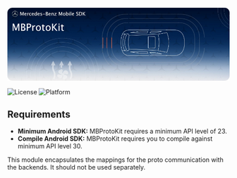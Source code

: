 <!-- SPDX-License-Identifier: MIT -->

![MBProtoKit](logo.png "Banner")

![License](https://img.shields.io/badge/License-MIT-green)
![Platform](https://img.shields.io/badge/Platforms-Android-blue)

## Requirements
* __Minimum Android SDK:__ MBProtoKit requires a minimum API level of 23.
* __Compile Android SDK:__ MBProtoKit requires you to compile against minimum API level 30.

This module encapsulates the mappings for the proto communication with the backends. It should not be used separately.